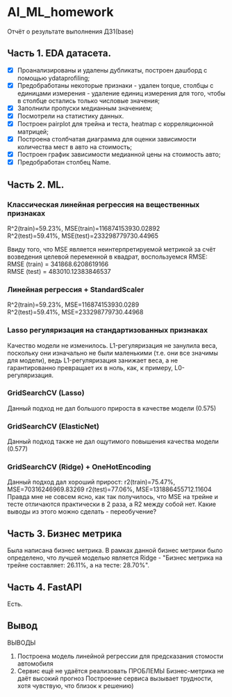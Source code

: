 # AI_ML_homework
Отчёт о результате выполнения ДЗ1(base)
## Часть 1. EDA датасета. 
- [x] Проанализированы и удалены дубликаты, построен дашборд с помощью ydataprofiling;
- [X] Предобработаны некоторые признаки - удален torque, столбцы с единицами измерения - удаление единиц измерения для того, чтобы в столбце остались только числовые значения;
- [x] Заполнили пропуски медианным значением;
- [x] Посмотрели на статистику данных.
- [x] Построен pairplot для трейна и теста, heatmap с корреляционной матрицей;
- [x] Построена столбчатая диаграмма для оценки зависимости количества мест в авто на стоимость;
- [x] Построен график зависимости медианной цены на стоимость авто;
- [x] Предобработан столбец Name.
## Часть 2. ML.
### Классическая линейная регрессия на вещественных признаках
R^2(train)=59.23%,   MSE(train)=116874153930.02892 <br>
R^2(test)=59.41%, MSE(test)=233298779730.44965 <br>


Ввиду того, что MSE является неинтерпретируемой метрикой за счёт возведения целевой переменной в квадрат, воспользуемся RMSE: 
RMSE (train) = 341868.6208619166 <br>
RMSE (test) = 483010.12383846537
### Линейная регрессия + StandardScaler
R^2(train)=59.23%, MSE=116874153930.0289 <br>
R^2(test)=59.41%, MSE=233298779730.44968
### Lasso регуляризация на стандартизованных признаках
Качество модели не изменилось. L1-регуляризация не занулила веса, поскольку они изначально не были маленькими (т.е. они все значимы для модели), ведь L1-регуляризация занижает веса, а не гарантированно превращает их в ноль, как, к примеру, L0-регуляризация.
### GridSearchCV (Lasso)
Данный подход не дал большого прироста в качестве модели (0.575)
### GridSearchCV (ElasticNet)
Данный подход также не дал ощутимого повышения качества модели (0.577) 
### GridSearchCV (Ridge) + OneHotEncoding
Данный подход дал хороший прирост:
r2(train)=75.47%, MSE=70316246969.83269
r2(test)=77.06%, MSE=131886455712.11604
Правда мне не совсем ясно, как так получилось, что MSE на трейне и тесте отличаются практически в 2 раза, а R2 между собой нет. Какие выводы из этого можно сделать - переобучение?
## Часть 3. Бизнес метрика
Была написана бизнес метрика. В рамках данной бизнес метрики было определено, что лучшей моделью является Ridge - "Бизнес метрика на трейне составляет: 26.11%, а на тесте: 28.70%".
## Часть 4. FastAPI
Есть.

## Вывод
ВЫВОДЫ
1. Построена модель линейной регрессии для предсказания стомости автомобиля
2. Сервис ещё не удаётся реализовать
ПРОБЛЕМЫ
Бизнес-метрика не даёт высокий прогноз
Построение сервиса вызывает трудности, хотя чувствую, что близок к решению)
